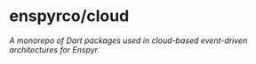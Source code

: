 # enspyrco/cloud

*A monorepo of Dart packages used in cloud-based event-driven architectures for Enspyr.*
